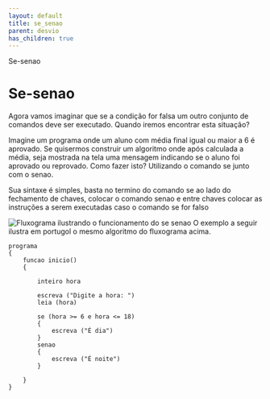 ```yaml
---
layout: default
title: se_senao
parent: desvio
has_children: true
---
```



Se-senao

Se-senao
========

Agora vamos imaginar que se a condição for falsa um outro conjunto de comandos deve ser executado. Quando iremos encontrar esta situação? 

Imagine um programa onde um aluno com média final igual ou maior a 6 é aprovado. Se quisermos construir um algoritmo onde após calculada a média, seja mostrada na tela uma mensagem indicando se o aluno foi aprovado ou reprovado. Como fazer isto? Utilizando o comando se junto com o senao.

Sua sintaxe é simples, basta no termino do comando se ao lado do fechamento de chaves, colocar o comando senao e entre chaves colocar as instruções a serem executadas caso o comando se for falso

![Fluxograma ilustrando o funcionamento do se senao](../../../../recursos/imagens/${tema}/se_senao.png)
O exemplo a seguir ilustra em portugol o mesmo algoritmo do fluxograma acima.

```
programa
{
	funcao inicio()
	{
					  
		inteiro hora

		escreva ("Digite a hora: ")
		leia (hora)
		
		se (hora >= 6 e hora <= 18)
		{
			escreva ("É dia")
		}
		senao
		{
			escreva ("É noite")
		}
		
	}
}

```

